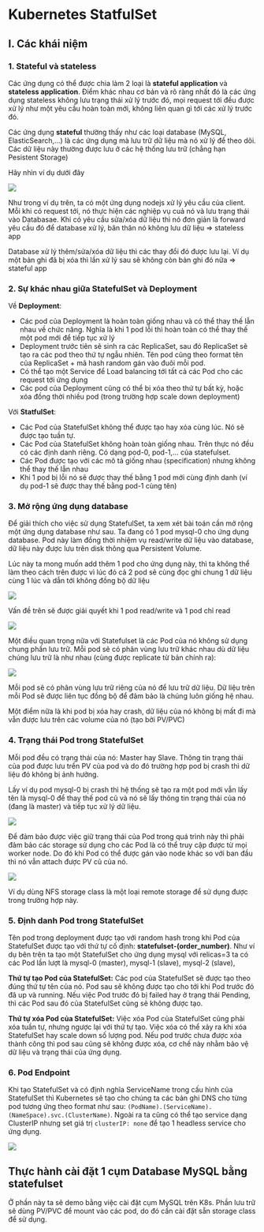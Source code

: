 # Kubernetes StatfulSet

## I. Các khái niệm

### 1. Stateful và stateless

Các ứng dụng có thể được chia làm 2 loại là **stateful application** và **stateless application**. Điểm khác nhau cơ bản và rõ ràng nhất đó là các ứng dụng stateless không lưu trạng thái xử lý trước đó, mọi request tới đều được xử lý như một yêu cầu hoàn toàn mới, không liên quan gì tới các xử lý trước đó.

Các ứng dụng **stateful** thường thấy như các loại database (MySQL, ElasticSearch,...) là các ứng dụng mà lưu trữ dữ liệu mà nó xử lý để theo dõi. Các dữ liệu này thường được lưu ở các hệ thống lưu trữ (chẳng hạn Pesistent Storage)

Hãy nhìn ví dụ dưới đây

![](./images/K8s_Stateful_1.png)

Như trong ví dụ trên, ta có một ứng dụng nodejs xử lý yêu cầu của client. Mỗi khi có request tới, nó thực hiện các nghiệp vụ cuả nó và lưu trạng thái vào Databasae. Khi có yêu cầu sửa/xóa dữ liệu thì nó đơn giản là forward yêu cầu đó để database xử lý, bân thân nó không lưu dữ liệu => stateless app

Database xử lý thêm/sửa/xóa dữ liệu thì các thay đổi đó được lưu lại. Ví dụ một bản ghi đã bị xóa thì lần xử lý sau sẽ không còn bản ghi đó nữa => stateful app

### 2. Sự khác nhau giữa StatefulSet và Deployment

Về **Deployment**:
- Các pod của Deployment là hoàn toàn giống nhau và có thể thay thế lẫn nhau về chức năng. Nghĩa là khi 1 pod lỗi thì hoàn toàn có thể thay thế một pod mới để tiếp tục xử lý
- Deployment trước tiên sẽ sinh ra các ReplicaSet, sau đó ReplicaSet sẽ tạo ra các pod theo thứ tự ngẫu nhiên. Tên pod cũng theo format tên của ReplicaSet + mã hash random gán vào đuôi mỗi pod.
- Có thể tạo một Service để Load balancing tới tất cả các Pod cho các request tới ứng dụng
- Các pod của Deployment cũng có thể bị xóa theo thứ tự bất kỳ, hoặc xóa đồng thời nhiều pod (trong trường hợp scale down deployment)

Với **StatfulSet**:
- Các Pod của StatefulSet không thể được tạo hay xóa cùng lúc. Nó sẽ được tạo tuần tự.
- Các Pod của StatefulSet không hoàn toàn giống nhau. Trên thực nó đều có các định danh riêng. Có dạng pod-0, pod-1,... của statefulset.
- Các Pod được tạo với các mô tả giống nhau (specification) nhưng không thể thay thế lẫn nhau
- Khi 1 pod bị lỗi nó sẽ được thay thế bằng 1 pod mới cùng định danh (ví dụ pod-1 sẽ được thay thế bằng pod-1 cùng tên)

### 3. Mở rộng ứng dụng database

Để giải thích cho việc sử dụng StatefulSet, ta xem xét bài toán cần mở rộng một ứng dụng database như sau. Ta đang có 1 pod mysql-0 cho ứng dụng database. Pod này làm đồng thời nhiệm vụ read/write dữ liệu vào database, dữ liệu này được lưu trên disk thông qua Persistent Volume.

Lúc này ta mong muốn add thêm 1 pod cho ứng dụng này, thì ta không thể làm theo cách trên được vì lúc đó cả 2 pod sẽ cùng đọc ghi chung 1 dữ liệu cùng 1 lúc và dẫn tới không đồng bộ dữ liệu

![](./images/K8s_Stateful_2.png)

Vấn đề trên sẽ được giải quyết khi 1 pod read/write và 1 pod chỉ read

![](./images/K8s_Stateful_3.png)

Một điều quan trọng nữa với Statefulset là các Pod của nó không sử dụng chung phần lưu trữ. Mỗi pod sẽ có phân vùng lưu trữ khác nhau dù dữ liệu chúng lưu trữ là như nhau (cùng được replicate từ bản chính ra):

![](./images/K8s_Stateful_4.png)

Mỗi pod sẽ có phân vùng lưu trữ riêng của nó để lưu trữ dữ liệu. Dữ liệu trên mỗi Pod sẽ được liên tục đồng bộ để đảm bảo là chúng luôn giống hệ nhau.

Một điểm nữa là khi pod bị xóa hay crash, dữ liệu của nó không bị mất đi mà vẫn được lưu trên các volume của nó (tạo bởi PV/PVC)

### 4. Trạng thái Pod trong StatefulSet

Mỗi pod đều có trạng thái của nó: Master hay Slave. Thông tin trạng thái của pod được lưu trển PV của pod và do đó trường hợp pod bị crash thì dữ liệu đó không bị ảnh hưởng.

Lấy ví dụ pod mysql-0 bị crash thì hệ thống sẽ tạo ra một pod mới vẫn lấy tên là mysql-0 để thay thế pod cũ và nó sẽ lấy thông tin trạng thái của nó (đang là master) và tiếp tục xử lý dữ liệu.

![](./images/K8s_HA_5.png)

Để đảm bảo được việc giữ trạng thái của Pod trong quá trình này thì phải đảm bảo các storage sử dụng cho các Pod là có thể truy cập được từ mọi worker node. Do đó khi Pod có thể được gán vào node khác so với ban đầu thì nó vẫn attach được PV cũ của nó.

![](./images/K8s_Stateful_6.png)

Ví dụ dùng NFS storage class là một loại remote storage để sử dụng được trong trường hợp này.

### 5. Định danh Pod trong StatefulSet

Tên pod trong deployment được tạo với random hash trong khi Pod của StatefulSet được tạo với thứ tự cố định: **statefulset-(order_number)**. Như ví dụ bên trên ta tạo một StatefulSet cho ứng dụng mysql với relicas=3 ta có các Pod lần lượt là mysql-0 (master), mysql-1 (slave), mysql-2 (slave),

**Thứ tự tạo Pod của StatefulSet:** Các pod của StatefulSet sẽ được tạo theo đúng thứ tự tên của nó. Pod sau sẽ không được tạo cho tới khi Pod trước đó đã up và running. Nếu việc Pod trước đó bị failed hay ở trạng thái Pending, thì các Pod sau đó của StatefulSet cũng sẽ không được tạo.

**Thứ tự xóa Pod của StatefulSet:** Việc xóa Pod của StatefulSet cũng phải xóa tuần tự, nhưng ngược lại với thứ tự tạo. Việc xóa có thể xảy ra khi xóa StatefulSet hay scale down số lượng pod. Nếu pod trước chưa được xóa thành công thì pod sau cũng sẽ không được xóa, cơ chế này nhằm bảo vệ dữ liệu và trạng thái của ứng dụng.

### 6. Pod Endpoint

Khi tạo StatefulSet và có định nghĩa ServiceName trong cấu hình của StatefulSet thì Kubernetes sẽ tạo cho chúng ta các bản ghi DNS cho từng pod tương ứng theo format như sau: ```(PodName).(ServiceName).(NameSpace).svc.(ClusterName)```. Ngoài ra ta cũng có thể tạo service dạng ClusterIP nhưng set giá trị ```clusterIP: none``` để tạo 1 headless service cho ứng dụng.

![](./images/K8s_Stateful_7.png)

## Thực hành cài đặt 1 cụm Database MySQL bằng statefulset

Ở phần này ta sẽ demo bằng việc cài đặt cụm MySQL trên K8s. Phần lưu trữ sẽ dùng PV/PVC để mount vào các pod, do đó cần cài đặt sẵn storage class để sử dụng.

